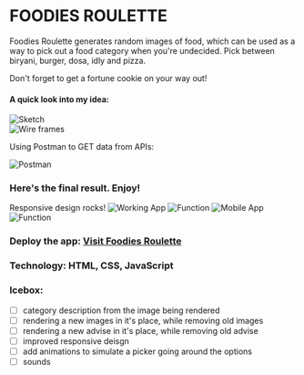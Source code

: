 # FOODIES ROULETTE

Foodies Roulette generates random images of food, which can be used as a way to pick out a food category when you're undecided. Pick between biryani, burger, dosa, idly and pizza.

Don't forget to get a fortune cookie on your way out!


#### A quick look into my idea:

![Sketch](https://i.imgur.com/SHAiggJ.jpg?1)  
![Wire frames](https://i.imgur.com/govqVti.png)  

Using Postman to GET data from APIs:

![Postman](https://i.imgur.com/lc18WGM.png)  

### Here's the final result. Enjoy!

Responsive design rocks!
![Working App](https://i.imgur.com/aypVH83.png) 
![Function](https://i.imgur.com/GaZenpY.png) 
![Mobile App](https://i.imgur.com/8PO4R1P.png) 
![Function](https://i.imgur.com/PK4ysJ2.png) 

### Deploy the app: [Visit Foodies Roulette](http://tightfisted-bird.surge.sh/)

### Technology: HTML, CSS, JavaScript

### Icebox:
- [ ] category description from the image being rendered
- [ ] rendering a new images in it's place, while removing old images
- [ ] rendering a new advise in it's place, while removing old advise
- [ ] improved responsive deisgn
- [ ] add animations to simulate a picker going around the options
- [ ] sounds
